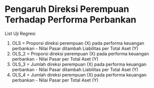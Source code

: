 # Pengaruh Direksi Perempuan Terhadap Performa Perbankan

List Uji Regresi

1. OLS = Proporsi direksi perempuan (X) pada performa keuangan perbankan - Nilai Pasar ditambah Liabilitas per Total Aset (Y)
2. OLS_2 = Proporsi direksi perempuan (X) pada performa keuangan perbankan - Nilai Pasar per Total Aset (Y)
3. OLS_3 = Jumlah direksi perempuan (X) pada performa keuangan perbankan - Nilai Pasar ditambah Liabilitas per Total Aset (Y)
4. OLS_4 = Jumlah direksi perempuan (X) pada performa keuangan perbankan - Nilai Pasar per Total Aset (Y)
